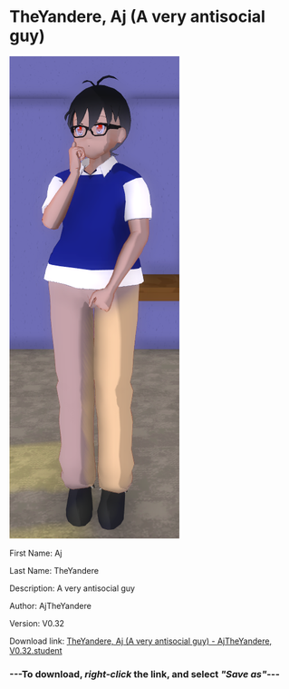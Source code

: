 # TheYandere, Aj (A very antisocial guy)

<img src = "https://raw.githubusercontent.com/Arbiter1223/Daigaku-Gurashi-Custom-Students/master/Students/Files/TheYandere%2C%20Aj%20(A%20very%20antisocial%20guy).png">

First Name: Aj

Last Name: TheYandere

Description: A very antisocial guy

Author: AjTheYandere

Version: V0.32

Download link: <a href="https://raw.githubusercontent.com/Arbiter1223/Daigaku-Gurashi-Custom-Students/master/Students/Files/TheYandere%2C%20Aj%20(A%20very%20antisocial%20guy)%20-%20AjTheYandere%2C%20V0.32.student">TheYandere, Aj (A very antisocial guy) - AjTheYandere, V0.32.student</a>

### ---**To download, _right-click_ the link, and select _"Save as"_**---
